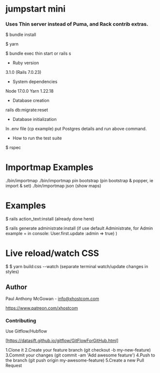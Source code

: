# jumpstart mini

### Uses Thin server instead of Puma, and  Rack contrib extras.

$ bundle install

$ yarn

$ bundle exec thin start    or rails s

* Ruby version

3.1.0  (Rails 7.0.23)

* System dependencies

Node 17.0.0
Yarn 1.22.18

* Database creation

rails db:migrate:reset

* Database initialization

In .env file (cp example) put Postgres details and run above command.

* How to run the test suite

$ rspec

# Importmap Examples 

 ./bin/importmap
 ./bin/importmap pin bootstrap  (pin bootstrap & popper, ie import & set)
 ./bin/importmap json (show maps)

# Examples

$ rails action_text:install (already done here)

$ rails generate administrate:install (if use default Administrate, for Admin example = in console: User.first.update :admin => true) )

# Live reload/watch CSS

$ $ yarn build:css --watch (separate terminal watch/update changes in styles)

## Author

Paul Anthony McGowan - info@xhostcom.com

https://www.patreon.com/xhostcom

### Contributing ###

Use Gitflow/Hubflow

[https://datasift.github.io/gitflow/GitFlowForGitHub.html]

1.Clone it
2.Create your feature branch (git checkout -b my-new-feature)
3.Commit your changes (git commit -am 'Add awesome feature')
4.Push to the branch (git push origin my-awesome-feature)
5.Create a new Pull Request

